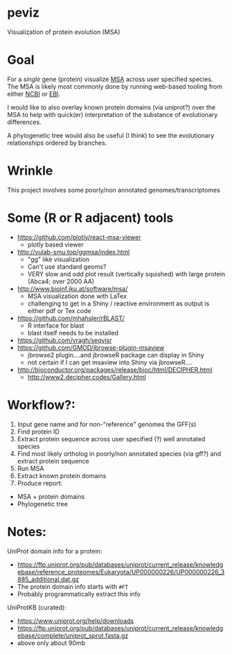# peviz
Visualization of protein evolution (MSA)

# Goal
For a *single* gene (protein) visualize [MSA](https://en.wikipedia.org/wiki/Multiple_sequence_alignment) across user specified species. The MSA is likely most commonly done by running web-based tooling from either [NCBI](https://www.ncbi.nlm.nih.gov/projects/msaviewer/) or [EBI](https://www.ebi.ac.uk/Tools/msa/).

I would like to also overlay known protein domains (via uniprot?) over the MSA to help with quick(er) interpretation of the substance of evolutionary differences.

A phylogenetic tree would also be useful (I think) to see the evolutionary relationships ordered by branches. 

# Wrinkle
This project involves some poorly/non annotated genomes/transcriptomes

# Some (R or R adjacent) tools

  - https://github.com/plotly/react-msa-viewer
    - plotly based viewer
  - http://yulab-smu.top/ggmsa/index.html
    - "gg" like visualization
    - Can't use standard geoms? 
    - VERY slow and odd plot result (vertically squished) with large protein (Abca4; over 2000 AA)
  - http://www.bioinf.jku.at/software/msa/
    - MSA visualization done with LaTex
    - challenging to get in a Shiny / reactive environment as output is either pdf or Tex code
  - https://github.com/mhahsler/rBLAST/
    - R interface for blast
    - blast itself needs to be installed
  - https://github.com/vragh/seqvisr
  - https://github.com/GMOD/jbrowse-plugin-msaview 
    - jbrowse2 plugin....and jbrowseR package can display in Shiny
    - not certain if I can get msaview into Shiny via jbrowseR....
  - http://bioconductor.org/packages/release/bioc/html/DECIPHER.html
    - http://www2.decipher.codes/Gallery.html
    
# Workflow?:

1. Input gene name and for non-"reference" genomes the GFF(s)
2. Find protein ID
3. Extract protein sequence across user specified (?) well annotated species
4. Find most likely ortholog in poorly/non annotated species (via gff?) and extract protein sequence
5. Run MSA
6. Extract known protein domains
7. Produce report:
  - MSA + protein domains
  - Phylogenetic tree

# Notes:
UniProt domain info for a protein:
  - https://ftp.uniprot.org/pub/databases/uniprot/current_release/knowledgebase/reference_proteomes/Eukaryota/UP000000226/UP000000226_3885_additional.dat.gz
  - The protein domain info starts with `#FT`
  - Probably programmatically extract this info

UniProtKB (curated):
  - https://www.uniprot.org/help/downloads
  - https://ftp.uniprot.org/pub/databases/uniprot/current_release/knowledgebase/complete/uniprot_sprot.fasta.gz
  - above only about 90mb



